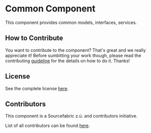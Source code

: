 Common Component
=================

This component provides common models, interfaces, services.


How to Contribute
-------------

You want to contribute to the component? That's great and we really appreciate it! Before sumbitting your work though, please read the contributing [guideline](http://web-renderer.readthedocs.org/en/latest/contributing/index.html) for the details on how to do it. Thanks!

License
-----------

See the complete license [here](http://www.superdesk.org/license).

Contributors
-------

This component is a Sourcefabric z.ú. and contributors initiative.

List of all contributors can be found [here](https://github.com/SuperdeskWebPublisher/common/graphs/contributors).
